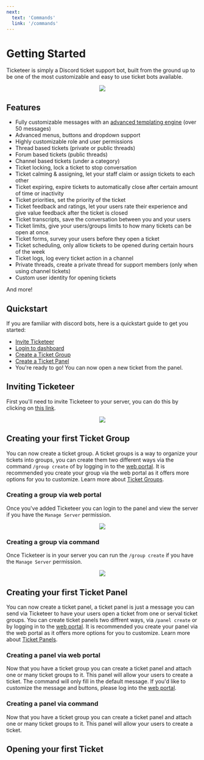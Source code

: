 ```yaml
---
next: 
  text: 'Commands'
  link: '/commands'
---
```

# Getting Started

Ticketeer is simply a Discord ticket support bot, built from the ground up to be one of the most customizable and easy to use ticket bots available. 

<p align="center">
  <img src="/images/simple_demo.gif" />
</p>

## Features

- Fully customizable messages with an [advanced templating engine](/template-engine.md) (over 50 messages) 
- Advanced menus, buttons and dropdown support
- Highly customizable role and user permissions 
- Thread based tickets (private or public threads)
- Forum based tickets (public threads)
- Channel based tickets (under a category)
- Ticket locking, lock a ticket to stop conversation 
- Ticket calming & assigning, let your staff claim or assign tickets to each other
- Ticket expiring, expire tickets to automatically close after certain amount of time or inactivity
- Ticket priorities, set the priority of the ticket
- Ticket feedback and ratings, let your users rate their experience and give value feedback after the ticket is closed
- Ticket transcripts, save the conversation between you and your users
- Ticket limits, give your users/groups limits to how many tickets can be open at once.
- Ticket forms, survey your users before they open a ticket
- Ticket scheduling, only allow tickets to be opened during certain hours of the week
- Ticket logs, log every ticket action in a channel
- Private threads, create a private thread for support members (only when using channel tickets)
- Custom user identity for opening tickets

And more!

## Quickstart

If you are familiar with discord bots, here is a quickstart guide to get you started:

- [Invite Ticketeer](https://ticketeer.dev/invite)
- [Login to dashboard](https://ticketeer.dev/guilds)
- [Create a Ticket Group](#creating-a-group-via-web-portal)
- [Create a Ticket Panel](#creating-a-panel-via-web-portal)
- You're ready to go! You can now open a new ticket from the panel.

## Inviting Ticketeer

First you'll need to invite Ticketeer to your server, you can do this by clicking on [this link](https://ticketeer.dev/invite).

<p align="center">
  <img src="/images/invite.gif" loading="lazy" />
</p>


## Creating your first Ticket Group

You can now create a ticket group. A ticket groups is a way to organize your tickets into groups, you can create them two different ways via the command `/group create` of by logging in to the [web portal](https://ticketeer.dev/guilds). It is recommended you create your group via the web portal as it offers more options for you to customize. Learn more about [Ticket Groups](/groups.md).


### Creating a group via web portal

Once you've added Ticketeer you can login to the panel and view the server if you have the  `Manage Server` permission.

<p align="center">
  <img src="/images/create_panel.gif" loading="lazy" />
</p>

### Creating a group via command

Once Ticketeer is in your server you can run the `/group create` if you have the `Manage Server` permission.

<p align="center">
  <img src="/images/panel_create_cmd.gif" loading="lazy" />
</p>

## Creating your first Ticket Panel
You can now create a ticket panel, a ticket panel is just a message you can send via Ticketeer to have your users open a ticket from one or serval ticket groups. You can create ticket panels two diffrent ways, via `/panel create` or by logging in to the [web portal](https://ticketeer.dev/guilds). It is recommended you create your panel via the web portal as it offers more options for you to customize. Learn more about [Ticket Panels](/panels.md).

### Creating a panel via web portal
Now that you have a ticket group you can create a ticket panel and attach one or many ticket groups to it. This panel will allow your users to create a ticket. The command will only fill in the default message. If you'd like to customize the message and buttons, please log into the [web portal](https://ticketeer.dev/guilds).

### Creating a panel via command
Now that you have a ticket group you can create a ticket panel and attach one or many ticket groups to it. This panel will allow your users to create a ticket.

## Opening your first Ticket

